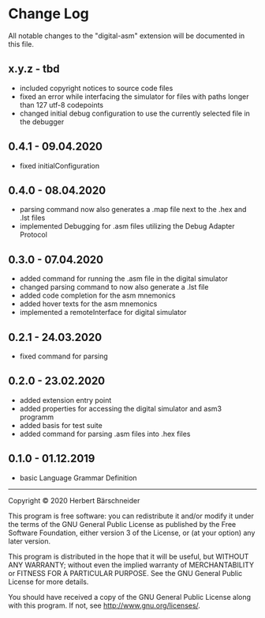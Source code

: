 # Change Log

All notable changes to the "digital-asm" extension will be documented in this file.

## x.y.z - tbd

* included copyright notices to source code files 
* fixed an error while interfacing the simulator for files with paths longer than 127 utf-8 codepoints
* changed initial debug configuration to use the currently selected file in the debugger

## 0.4.1 - 09.04.2020

* fixed initialConfiguration

## 0.4.0 - 08.04.2020

* parsing command now also generates a .map file next to the .hex and .lst files
* implemented Debugging for .asm files utilizing the Debug Adapter Protocol

## 0.3.0 - 07.04.2020

* added command for running the .asm file in the digital simulator
* changed parsing command to now also generate a .lst file
* added code completion for the asm mnemonics
* added hover texts for the asm mnemonics
* implemented a remoteInterface for digital simulator

## 0.2.1 - 24.03.2020

* fixed command for parsing

## 0.2.0 - 23.02.2020

* added extension entry point
* added properties for accessing the digital simulator and asm3 programm
* added basis for test suite
* added command for parsing .asm files into .hex files

## 0.1.0 - 01.12.2019

* basic Language Grammar Definition

---

Copyright © 2020 Herbert Bärschneider

This program is free software: you can redistribute it and/or modify it under the terms of the GNU General Public License as published by the Free Software Foundation, either version 3 of the License, or (at your option) any later version.

This program is distributed in the hope that it will be useful, but WITHOUT ANY WARRANTY; without even the implied warranty of MERCHANTABILITY or FITNESS FOR A PARTICULAR PURPOSE.  See the GNU General Public License for more details.

You should have received a copy of the GNU General Public License along with this program.  If not, see <http://www.gnu.org/licenses/>.